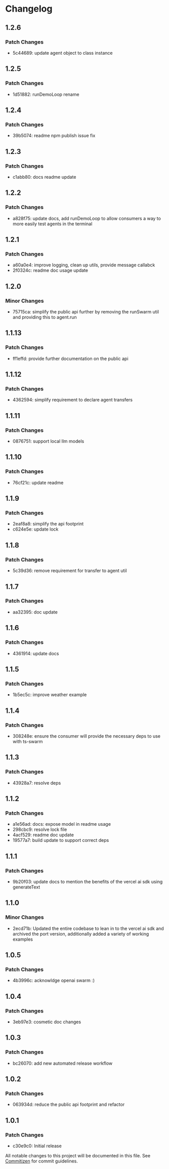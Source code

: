 # Changelog

## 1.2.6

### Patch Changes

- 5c44689: update agent object to class instance

## 1.2.5

### Patch Changes

- 1d51882: runDemoLoop rename

## 1.2.4

### Patch Changes

- 39b5074: readme npm publish issue fix

## 1.2.3

### Patch Changes

- c1abb80: docs readme update

## 1.2.2

### Patch Changes

- a828f75: update docs, add runDemoLoop to allow consumers a way to more easily test agents in the terminal

## 1.2.1

### Patch Changes

- a60a0e4: improve logging, clean up utils, provide message callabck
- 2f0324c: readme doc usage update

## 1.2.0

### Minor Changes

- 75715ca: simplify the public api further by removing the runSwarm util and providing this to agent.run

## 1.1.13

### Patch Changes

- ff1effd: provide further documentation on the public api

## 1.1.12

### Patch Changes

- 4362594: simplify requirement to declare agent transfers

## 1.1.11

### Patch Changes

- 0876751: support local llm models

## 1.1.10

### Patch Changes

- 76cf21c: update readme

## 1.1.9

### Patch Changes

- 2eaf8a8: simplify the api footprint
- c624e5e: update lock

## 1.1.8

### Patch Changes

- 5c39d36: remove requirement for transfer to agent util

## 1.1.7

### Patch Changes

- aa32395: doc update

## 1.1.6

### Patch Changes

- 4361914: update docs

## 1.1.5

### Patch Changes

- 1b5ec5c: improve weather example

## 1.1.4

### Patch Changes

- 308248e: ensure the consumer will provide the necessary deps to use with ts-swarm

## 1.1.3

### Patch Changes

- 43928a7: resolve deps

## 1.1.2

### Patch Changes

- a1e56ad: docs: expose model in readme usage
- 298cbc9: resolve lock file
- 4acf529: readme doc update
- 19577a7: build update to support correct deps

## 1.1.1

### Patch Changes

- 9b20f03: update docs to mention the benefits of the vercel ai sdk using generateText

## 1.1.0

### Minor Changes

- 2ecd71b: Updated the entire codebase to lean in to the vercel ai sdk and archived the port version, additionally added a variety of working examples

## 1.0.5

### Patch Changes

- 4b3996c: acknowldge openai swarm :)

## 1.0.4

### Patch Changes

- 3eb97e3: cosmetic doc changes

## 1.0.3

### Patch Changes

- bc26070: add new automated release workflow

## 1.0.2

### Patch Changes

- 063934d: reduce the public api footprint and refactor

## 1.0.1

### Patch Changes

- c30e9c0: Initial release

All notable changes to this project will be documented in this file. See [Commitizen](https://commitizen-tools.github.io/commitizen/) for commit guidelines.
